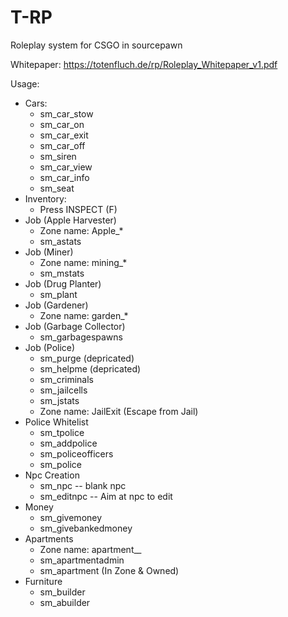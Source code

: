 # T-RP
Roleplay system for CSGO in sourcepawn

Whitepaper: https://totenfluch.de/rp/Roleplay_Whitepaper_v1.pdf

Usage:
  - Cars:
      - sm_car_stow
      - sm_car_on
      - sm_car_exit
      - sm_car_off
      - sm_siren
      - sm_car_view
      - sm_car_info
      - sm_seat
  - Inventory:
      - Press INSPECT (F)
  - Job (Apple Harvester)
      - Zone name: Apple_*
      - sm_astats
  - Job (Miner)
      - Zone name: mining_*
      - sm_mstats
  - Job (Drug Planter)
      - sm_plant
  - Job (Gardener)
      - Zone name: garden_*
  - Job (Garbage Collector)
      - sm_garbagespawns
  - Job (Police)
      - sm_purge (depricated)
      - sm_helpme (depricated)
      - sm_criminals
      - sm_jailcells
      - sm_jstats
      - Zone name: JailExit (Escape from Jail)
  - Police Whitelist
      - sm_tpolice
      - sm_addpolice
      - sm_policeofficers
      - sm_police
  - Npc Creation
      - sm_npc -- blank npc
      - sm_editnpc -- Aim at npc to edit
  - Money
      - sm_givemoney
      - sm_givebankedmoney
  - Apartments
      - Zone name: apartment_*_*
      - sm_apartmentadmin
      - sm_apartment (In Zone & Owned)
  - Furniture
      - sm_builder
      - sm_abuilder
